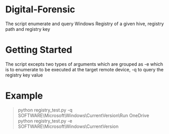 # Digital-Forensic
The script enumerate and query Windows Registry of a given hive, registry path and registry key

# Getting Started

The script excepts two types of arguments which are grouped as -e which is to enumerate to be executed at the target remote device, -q to query the registry key value

# Example
>python registry_test.py -q SOFTWARE\Microsoft\Windows\CurrentVersion\Run OneDrive\
>python registry_test.py -e SOFTWARE\Microsoft\Windows\CurrentVersion
